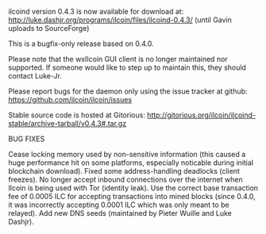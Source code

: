 ilcoind version 0.4.3 is now available for download at:
http://luke.dashjr.org/programs/ilcoin/files/ilcoind-0.4.3/ (until Gavin uploads to SourceForge)

This is a bugfix-only release based on 0.4.0.

Please note that the wxIlcoin GUI client is no longer maintained nor supported. If someone would like to step up to maintain this, they should contact Luke-Jr.

Please report bugs for the daemon only using the issue tracker at github:
https://github.com/ilcoin/ilcoin/issues

Stable source code is hosted at Gitorious:
http://gitorious.org/ilcoin/ilcoind-stable/archive-tarball/v0.4.3#.tar.gz

BUG FIXES

Cease locking memory used by non-sensitive information (this caused a huge performance hit on some platforms, especially noticable during initial blockchain download).
Fixed some address-handling deadlocks (client freezes).
No longer accept inbound connections over the internet when Ilcoin is being used with Tor (identity leak).
Use the correct base transaction fee of 0.0005 ILC for accepting transactions into mined blocks (since 0.4.0, it was incorrectly accepting 0.0001 ILC which was only meant to be relayed).
Add new DNS seeds (maintained by Pieter Wuille and Luke Dashjr).

